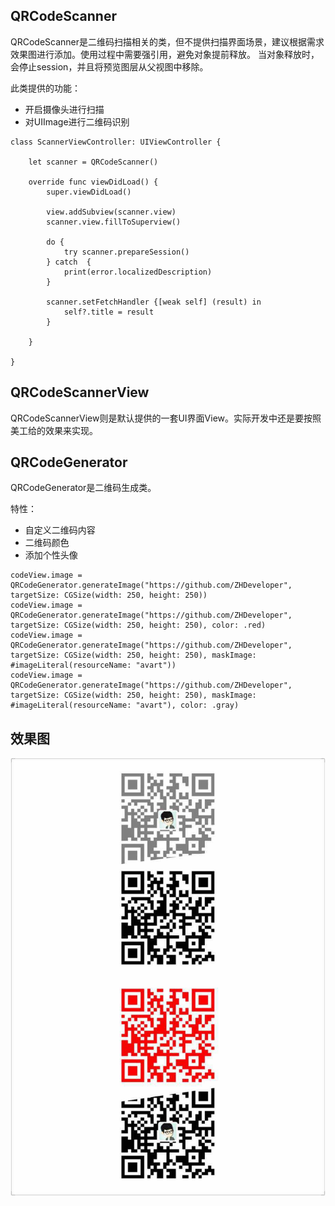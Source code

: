 ## QRCodeScanner
QRCodeScanner是二维码扫描相关的类，但不提供扫描界面场景，建议根据需求效果图进行添加。使用过程中需要强引用，避免对象提前释放。
当对象释放时，会停止session，并且将预览图层从父视图中移除。

此类提供的功能：

* 开启摄像头进行扫描
* 对UIImage进行二维码识别

```
class ScannerViewController: UIViewController {

    let scanner = QRCodeScanner()
    
    override func viewDidLoad() {
        super.viewDidLoad()
        
        view.addSubview(scanner.view)
        scanner.view.fillToSuperview()
        
        do {
            try scanner.prepareSession()
        } catch  {
            print(error.localizedDescription)
        }
        
        scanner.setFetchHandler {[weak self] (result) in
            self?.title = result
        }
        
    }
    
}
```

## QRCodeScannerView
QRCodeScannerView则是默认提供的一套UI界面View。实际开发中还是要按照美工给的效果来实现。


## QRCodeGenerator
QRCodeGenerator是二维码生成类。

特性：

* 自定义二维码内容
* 二维码颜色
* 添加个性头像

```
codeView.image = QRCodeGenerator.generateImage("https://github.com/ZHDeveloper", targetSize: CGSize(width: 250, height: 250))
codeView.image = QRCodeGenerator.generateImage("https://github.com/ZHDeveloper", targetSize: CGSize(width: 250, height: 250), color: .red)
codeView.image = QRCodeGenerator.generateImage("https://github.com/ZHDeveloper", targetSize: CGSize(width: 250, height: 250), maskImage: #imageLiteral(resourceName: "avart"))
codeView.image = QRCodeGenerator.generateImage("https://github.com/ZHDeveloper", targetSize: CGSize(width: 250, height: 250), maskImage: #imageLiteral(resourceName: "avart"), color: .gray)

```

## 效果图

![效果图](./WechatIMG9.jpeg)